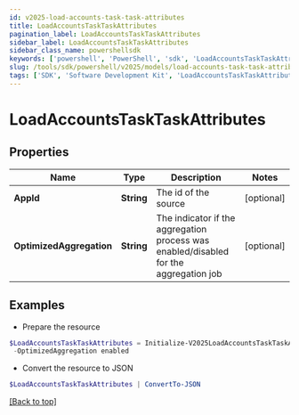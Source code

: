 ```yaml
---
id: v2025-load-accounts-task-task-attributes
title: LoadAccountsTaskTaskAttributes
pagination_label: LoadAccountsTaskTaskAttributes
sidebar_label: LoadAccountsTaskTaskAttributes
sidebar_class_name: powershellsdk
keywords: ['powershell', 'PowerShell', 'sdk', 'LoadAccountsTaskTaskAttributes', 'V2025LoadAccountsTaskTaskAttributes'] 
slug: /tools/sdk/powershell/v2025/models/load-accounts-task-task-attributes
tags: ['SDK', 'Software Development Kit', 'LoadAccountsTaskTaskAttributes', 'V2025LoadAccountsTaskTaskAttributes']
---
```



# LoadAccountsTaskTaskAttributes

## Properties

Name | Type | Description | Notes
------------ | ------------- | ------------- | -------------
**AppId** | **String** | The id of the source | [optional] 
**OptimizedAggregation** | **String** | The indicator if the aggregation process was enabled/disabled for the aggregation job | [optional] 

## Examples

- Prepare the resource
```powershell
$LoadAccountsTaskTaskAttributes = Initialize-V2025LoadAccountsTaskTaskAttributes  -AppId c31386cb18bb403cbb6df4c86294ff82 `
 -OptimizedAggregation enabled
```

- Convert the resource to JSON
```powershell
$LoadAccountsTaskTaskAttributes | ConvertTo-JSON
```


[[Back to top]](#) 

